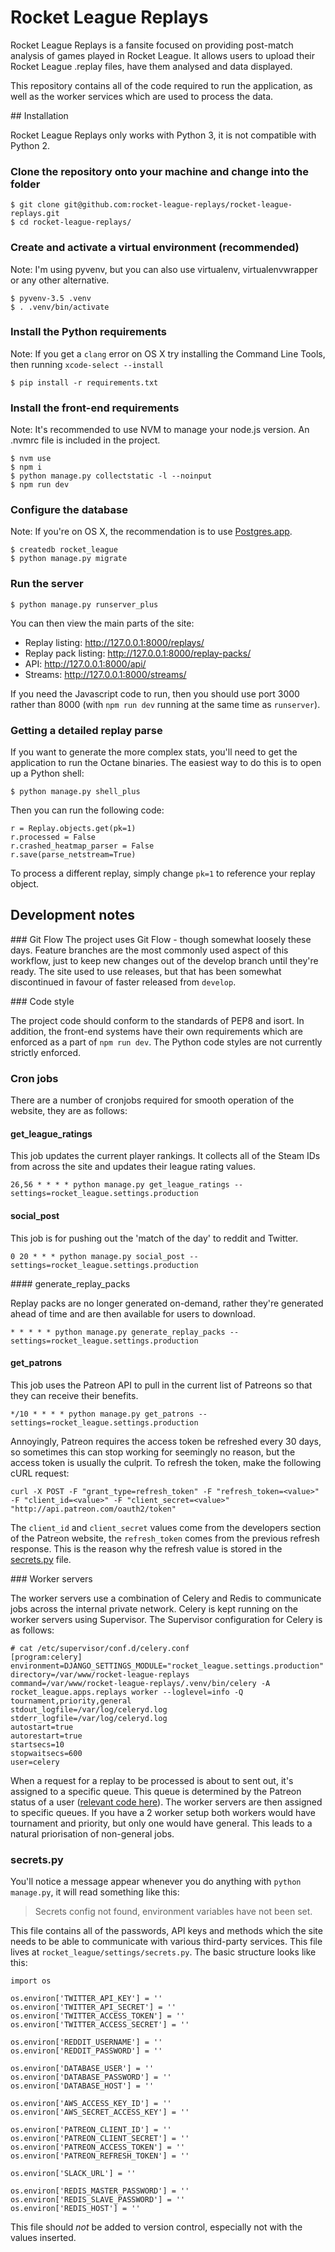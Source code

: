 # Rocket League Replays

Rocket League Replays is a fansite focused on providing post-match analysis of games played in Rocket League.  It allows users to upload their Rocket League .replay files, have them analysed and data displayed.

This repository contains all of the code required to run the application, as well as the worker services which are used to process the data.

## Installation

Rocket League Replays only works with Python 3, it is not compatible with Python 2.

### Clone the repository onto your machine and change into the folder

```
$ git clone git@github.com:rocket-league-replays/rocket-league-replays.git
$ cd rocket-league-replays/
```

### Create and activate a virtual environment (recommended)

Note: I'm using pyvenv, but you can also use virtualenv, virtualenvwrapper or any other alternative.

```
$ pyvenv-3.5 .venv
$ . .venv/bin/activate
```

### Install the Python requirements

Note: If you get a `clang` error on OS X try installing the Command Line Tools, then running `xcode-select --install`

```
$ pip install -r requirements.txt
```

### Install the front-end requirements

Note: It's recommended to use NVM to manage your node.js version. An .nvmrc file is included in the project.

```
$ nvm use
$ npm i
$ python manage.py collectstatic -l --noinput
$ npm run dev
```

### Configure the database

Note: If you're on OS X, the recommendation is to use [Postgres.app](http://postgresapp.com/).

```
$ createdb rocket_league
$ python manage.py migrate
```

### Run the server

```
$ python manage.py runserver_plus
```

You can then view the main parts of the site:

* Replay listing: http://127.0.0.1:8000/replays/
* Replay pack listing: http://127.0.0.1:8000/replay-packs/
* API: http://127.0.0.1:8000/api/
* Streams: http://127.0.0.1:8000/streams/

If you need the Javascript code to run, then you should use port 3000 rather than 8000 (with `npm run dev` running at the same time as `runserver`).

### Getting a detailed replay parse

If you want to generate the more complex stats, you'll need to get the application to run the Octane binaries. The easiest way to do this is to open up a Python shell:

```
$ python manage.py shell_plus
```

Then you can run the following code:

```
r = Replay.objects.get(pk=1)
r.processed = False
r.crashed_heatmap_parser = False
r.save(parse_netstream=True)
```

To process a different replay, simply change `pk=1` to reference your replay object.

## Development notes

### Git Flow
The project uses Git Flow - though somewhat loosely these days.  Feature branches are the most commonly used aspect of this workflow, just to keep new changes out of the develop branch until they're ready.  The site used to use releases, but that has been somewhat discontinued in favour of faster released from `develop`.

### Code style

The project code should conform to the standards of PEP8 and isort. In addition, the front-end systems have their own requirements which are enforced as a part of `npm run dev`.  The Python code styles are not currently strictly enforced.


### Cron jobs

There are a number of cronjobs required for smooth operation of the website, they are as follows:


#### get_league_ratings

This job updates the current player rankings.  It collects all of the Steam IDs from across the site and updates their league rating values.

```
26,56 * * * * python manage.py get_league_ratings --settings=rocket_league.settings.production
```

#### social_post

This job is for pushing out the 'match of the day' to reddit and Twitter.

```
0 20 * * * python manage.py social_post --settings=rocket_league.settings.production
```

#### generate_replay_packs

Replay packs are no longer generated on-demand, rather they're generated ahead of time and are then available for users to download.

```
* * * * * python manage.py generate_replay_packs --settings=rocket_league.settings.production
```

#### get_patrons

This job uses the Patreon API to pull in the current list of Patreons so that they can receive their benefits.  

```
*/10 * * * * python manage.py get_patrons --settings=rocket_league.settings.production
```

Annoyingly, Patreon requires the access token be refreshed every 30 days, so sometimes this can stop working for seemingly no reason, but the access token is usually the culprit.  To refresh the token, make the following cURL request:

```
curl -X POST -F "grant_type=refresh_token" -F "refresh_token=<value>" -F "client_id=<value>" -F "client_secret=<value>" "http://api.patreon.com/oauth2/token"
```

The `client_id` and `client_secret` values come from the developers section of the Patreon website, the `refresh_token` comes from the previous refresh response.  This is the reason why the refresh value is stored in the [secrets.py](#secretspy) file. 


### Worker servers

The worker servers use a combination of Celery and Redis to communicate jobs across the internal private network.  Celery is kept running on the worker servers using Supervisor. The Supervisor configuration for Celery is as follows:

```
# cat /etc/supervisor/conf.d/celery.conf
[program:celery]
environment=DJANGO_SETTINGS_MODULE="rocket_league.settings.production"
directory=/var/www/rocket-league-replays
command=/var/www/rocket-league-replays/.venv/bin/celery -A rocket_league.apps.replays worker --loglevel=info -Q tournament,priority,general
stdout_logfile=/var/log/celeryd.log
stderr_logfile=/var/log/celeryd.log
autostart=true
autorestart=true
startsecs=10
stopwaitsecs=600
user=celery
```

When a request for a replay to be processed is about to sent out, it's assigned to a specific queue. This queue is determined by the Patreon status of a user ([relevant code here](https://github.com/rocket-league-replays/rocket-league-replays/blob/4ec54da45ef01d28664354ccaa93ef23cfd0ac50/rocket_league/apps/replays/models.py#L510-L520)).  The worker servers are then assigned to specific queues.  If you have a 2 worker setup both workers would have tournament and priority, but only one would have general. This leads to a natural priorisation of non-general jobs.

### secrets.py

You'll notice a message appear whenever you do anything with `python manage.py`, it will read something like this:

> Secrets config not found, environment variables have not been set.

This file contains all of the passwords, API keys and methods which the site needs to be able to communicate with various third-party services. This file lives at `rocket_league/settings/secrets.py`.  The basic structure looks like this:

```
import os

os.environ['TWITTER_API_KEY'] = ''
os.environ['TWITTER_API_SECRET'] = ''
os.environ['TWITTER_ACCESS_TOKEN'] = ''
os.environ['TWITTER_ACCESS_SECRET'] = ''

os.environ['REDDIT_USERNAME'] = ''
os.environ['REDDIT_PASSWORD'] = ''

os.environ['DATABASE_USER'] = ''
os.environ['DATABASE_PASSWORD'] = ''
os.environ['DATABASE_HOST'] = ''

os.environ['AWS_ACCESS_KEY_ID'] = ''
os.environ['AWS_SECRET_ACCESS_KEY'] = ''

os.environ['PATREON_CLIENT_ID'] = ''
os.environ['PATREON_CLIENT_SECRET'] = ''
os.environ['PATREON_ACCESS_TOKEN'] = ''
os.environ['PATREON_REFRESH_TOKEN'] = ''

os.environ['SLACK_URL'] = ''

os.environ['REDIS_MASTER_PASSWORD'] = ''
os.environ['REDIS_SLAVE_PASSWORD'] = ''
os.environ['REDIS_HOST'] = ''
```

This file should _not_ be added to version control, especially not with the values inserted.